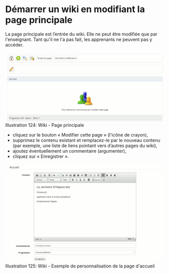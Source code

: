 # Démarrer un wiki en modifiant la page principale

La page principale est l’entrée du wiki. Elle ne peut être modifiée que par l'enseignant. Tant qu'il ne l'a pas fait, les apprenants ne peuvent pas y accéder.

![](../../.gitbook/assets/image187%20%281%29.png)Illustration 124: Wiki - Page principale

* cliquez sur le bouton « Modifier cette page » \(l'icône de crayon\),
* supprimez le contenu existant et remplacez-le par le nouveau contenu \(par exemple, une liste de liens pointant vers d’autres pages du wiki\),
* ajoutez éventuellement un commentaire \(argumenter\),
* cliquez sur « Enregistrer ».

![](../../.gitbook/assets/image188%20%281%29.png)Illustration 125: Wiki - Exemple de personnalisation de la page d'accueil

